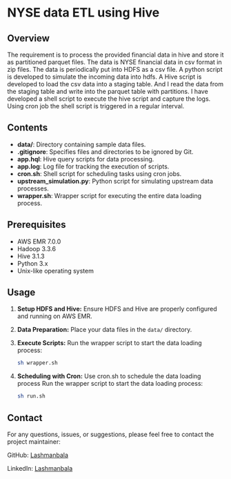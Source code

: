 # NYSE data ETL using Hive

## Overview

The requirement is to process the provided financial data in hive and store it as partitioned parquet files.
The data is NYSE financial data in csv format in zip files.
The data is periodically put into HDFS as a csv file.
A python script is developed to simulate the incoming data into hdfs.
A Hive script is developed to load the csv data into a staging table. And I read the data from the staging table and write into the parquet table with partitions.
I have developed a shell script to execute the hive script and capture the logs.
Using cron job the shell script is triggered in a regular interval.

## Contents

- **data/**: Directory containing sample data files.
- **.gitignore**: Specifies files and directories to be ignored by Git.
- **app.hql**: Hive query scripts for data processing.
- **app.log**: Log file for tracking the execution of scripts.
- **cron.sh**: Shell script for scheduling tasks using cron jobs.
- **upstream_simulation.py**: Python script for simulating upstream data processes.
- **wrapper.sh**: Wrapper script for executing the entire data loading process.

## Prerequisites

- AWS EMR 7.0.0
- Hadoop 3.3.6
- Hive 3.1.3
- Python 3.x
- Unix-like operating system

## Usage

1. **Setup HDFS and Hive:**
   Ensure HDFS and Hive are properly configured and running on AWS EMR.

2. **Data Preparation:**
   Place your data files in the `data/` directory.

3. **Execute Scripts:**
   Run the wrapper script to start the data loading process:
   ```bash
   sh wrapper.sh
   ```

4. **Scheduling with Cron:**
   Use cron.sh to schedule the data loading process
   Run the wrapper script to start the data loading process:
   ```bash
   sh run.sh
   ```

## Contact
For any questions, issues, or suggestions, please feel free to contact the project maintainer:

GitHub: [Lashmanbala](https://github.com/Lashmanbala)

LinkedIn: [Lashmanbala](https://www.linkedin.com/in/lashmanbala/)
